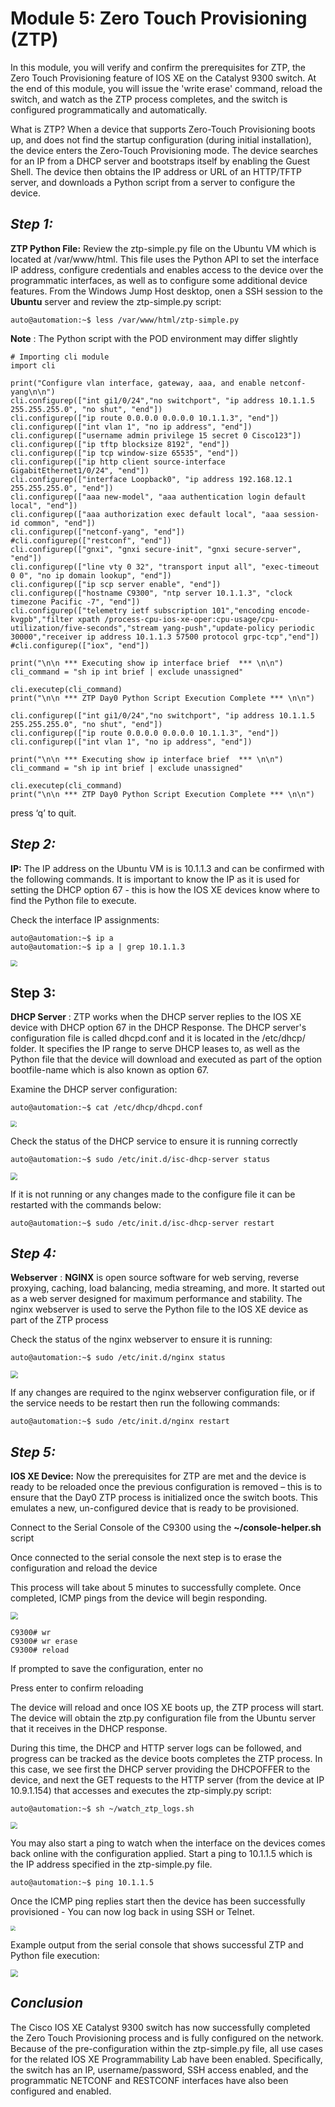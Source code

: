 # Module 5: Zero Touch Provisioning (ZTP)

In this module, you will verify and confirm the prerequisites for ZTP, the Zero Touch Provisioning feature of IOS XE on the Catalyst 9300 switch. At the end of this module, you will issue the 'write erase' command, reload the switch, and watch as the ZTP process completes, and the switch is configured programmatically and automatically.

What is ZTP? When a device that supports Zero-Touch Provisioning boots up, and does not find the startup configuration (during initial installation), the device enters the Zero-Touch Provisioning mode. The device searches for an IP from a DHCP server and bootstraps itself by enabling the Guest Shell. The device then obtains the IP address or URL of an HTTP/TFTP server, and downloads a Python script from a server to configure the device.



## *Step 1:*

**ZTP Python File:** Review the ztp-simple.py file on the Ubuntu VM which is located at /var/www/html. This file uses the Python API to set the interface IP address, configure credentials and enables access to the device over the programmatic interfaces, as well as to configure some additional device features. From the Windows Jump Host desktop, onen a SSH session to the **Ubuntu** server and review the ztp-simple.py script:

```
auto@automation:~$ less /var/www/html/ztp-simple.py
```

**Note** : The Python script with the POD environment may differ slightly

```
# Importing cli module
import cli

print("Configure vlan interface, gateway, aaa, and enable netconf-yang\n\n")
cli.configurep(["int gi1/0/24","no switchport", "ip address 10.1.1.5 255.255.255.0", "no shut", "end"])
cli.configurep(["ip route 0.0.0.0 0.0.0.0 10.1.1.3", "end"])
cli.configurep(["int vlan 1", "no ip address", "end"])
cli.configurep(["username admin privilege 15 secret 0 Cisco123"])
cli.configurep(["ip tftp blocksize 8192", "end"])
cli.configurep(["ip tcp window-size 65535", "end"])
cli.configurep(["ip http client source-interface GigabitEthernet1/0/24", "end"])
cli.configurep(["interface Loopback0", "ip address 192.168.12.1 255.255.255.0", "end"])
cli.configurep(["aaa new-model", "aaa authentication login default local", "end"])
cli.configurep(["aaa authorization exec default local", "aaa session-id common", "end"])
cli.configurep(["netconf-yang", "end"])
#cli.configurep(["restconf", "end"])
cli.configurep(["gnxi", "gnxi secure-init", "gnxi secure-server", "end"])
cli.configurep(["line vty 0 32", "transport input all", "exec-timeout 0 0", "no ip domain lookup", "end"])
cli.configurep(["ip scp server enable", "end"])
cli.configurep(["hostname C9300", "ntp server 10.1.1.3", "clock timezone Pacific -7", "end"])
cli.configurep(["telemetry ietf subscription 101","encoding encode-kvgpb","filter xpath /process-cpu-ios-xe-oper:cpu-usage/cpu-utilization/five-seconds","stream yang-push","update-policy periodic 30000","receiver ip address 10.1.1.3 57500 protocol grpc-tcp","end"])
#cli.configurep(["iox", "end"])

print("\n\n *** Executing show ip interface brief  *** \n\n")
cli_command = "sh ip int brief | exclude unassigned"

cli.executep(cli_command)
print("\n\n *** ZTP Day0 Python Script Execution Complete *** \n\n")

cli.configurep(["int gi1/0/24","no switchport", "ip address 10.1.1.5 255.255.255.0", "no shut", "end"])
cli.configurep(["ip route 0.0.0.0 0.0.0.0 10.1.1.3", "end"])
cli.configurep(["int vlan 1", "no ip address", "end"])

print("\n\n *** Executing show ip interface brief  *** \n\n")
cli_command = "sh ip int brief | exclude unassigned"

cli.executep(cli_command)
print("\n\n *** ZTP Day0 Python Script Execution Complete *** \n\n")
```

press ‘q’ to quit.

## *Step 2:*

**IP:** The IP address on the Ubuntu VM is is 10.1.1.3 and can be confirmed with the following commands. It is important to know the IP as it is used for setting the DHCP option 67 - this is how the IOS XE devices know where to find the Python file to execute.

Check the interface IP assignments:

```
auto@automation:~$ ip a
auto@automation:~$ ip a | grep 10.1.1.3
```

<img src="imgs/ipa.png" style="zoom:67%;" />



## Step 3:

**DHCP Server** : ZTP works when the DHCP server replies to the IOS XE device with DHCP option 67 in the DHCP Response. The DHCP server's configuration file is called dhcpd.conf and it is located in the /etc/dhcp/ folder. It specifies the IP range to serve DHCP leases to, as well as the Python file that the device will download and executed as part of the option bootfile-name which is also known as option 67.

Examine the DHCP server configuration:

```
auto@automation:~$ cat /etc/dhcp/dhcpd.conf
```

<img src="imgs/dhcpd.png" style="zoom:65%;" />

Check the status of the DHCP service to ensure it is running correctly

```
auto@automation:~$ sudo /etc/init.d/isc-dhcp-server status
```

<img src="imgs/dhcpdstatus.png" style="zoom:70%;" />



If it is not running or any changes made to the configure file it can be restarted with the commands below:

```
auto@automation:~$ sudo /etc/init.d/isc-dhcp-server restart
```

## *Step 4:*

**Webserver** : **NGINX** is open source software for web serving, reverse proxying, caching, load balancing, media streaming, and more. It started out as a web server designed for maximum performance and stability. The nginx webserver is used to serve the Python file to the IOS XE device as part of the ZTP process

Check the status of the nginx webserver to ensure it is running:

```
auto@automation:~$ sudo /etc/init.d/nginx status
```

<img src="imgs/nginxstatus.png" style="zoom:75%;" />

If any changes are required to the nginx webserver configuration file, or if the service needs to be restart then run the following commands:

```
auto@automation:~$ sudo /etc/init.d/nginx restart
```

## *Step 5:*

**IOS XE Device:** Now the prerequisites for ZTP are met and the device is ready to be reloaded once the previous configuration is removed – this is to ensure that the Day0 ZTP process is initialized once the switch boots. This emulates a new, un-configured device that is ready to be provisioned.

Connect to the Serial Console of the C9300 using the **~/console-helper.sh** script

 Once connected to the serial console the next step is to erase the configuration and reload the device

This process will take about 5 minutes to successfully complete. Once completed, ICMP pings from the device will begin responding.



<img src="imgs/consolehelper.png" style="zoom:75%;" />



```
C9300# wr
C9300# wr erase
C9300# reload
```

If prompted to save the configuration, enter no

Press enter to confirm reloading

The device will reload and once IOS XE boots up, the ZTP process will start. The device will obtain the ztp.py configuration file from the Ubuntu server that it receives in the DHCP response.

During this time, the DHCP and HTTP server logs can be followed, and progress can be tracked as the device boots completes the ZTP process. In this case, we see first the DHCP server providing the DHCPOFFER to the device, and next the GET requests to the HTTP server (from the device at IP 10.9.1.154) that accesses and executes the ztp-simply.py script:

```
auto@automation:~$ sh ~/watch_ztp_logs.sh
```

<img src="imgs/watchlogs.png" style="zoom:67%;" />



You may also start a ping to watch when the interface on the devices comes back online with the configuration applied. Start a ping to 10.1.1.5 which is the IP address specified in the ztp-simple.py file.

```
auto@automation:~$ ping 10.1.1.5
```

Once the ICMP ping replies start then the device has been successfully provisioned - You can now log back in using SSH or Telnet.

<img src="imgs/ping.png" style="zoom:50%;" />

Example output from the serial console that shows successful ZTP and Python file execution:

<img src="imgs/execution.gif" style="zoom:75%;" />

## *Conclusion*

The Cisco IOS XE Catalyst 9300 switch has now successfully completed the Zero Touch Provisioning process and is fully configured on the network. Because of the pre-configuration within the ztp-simple.py file, all use cases for the related IOS XE Programmability Lab have been enabled. Specifically, the switch has an IP, username/password, SSH access enabled, and the programmatic NETCONF and RESTCONF interfaces have also been configured and enabled.